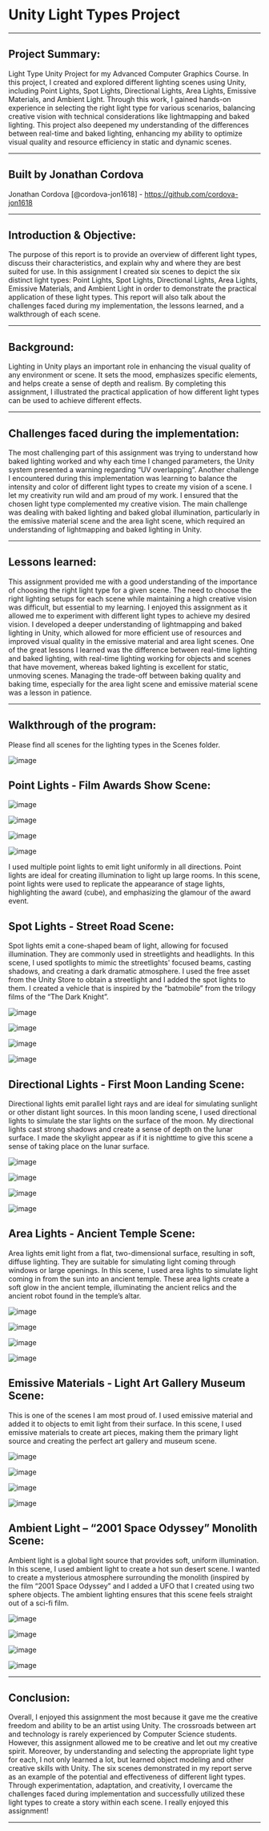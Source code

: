 # Unity Light Types Project
--------------

## Project Summary:

Light Type Unity Project for my Advanced Computer Graphics Course. 
In this project, I created and explored different lighting scenes using Unity, including Point Lights, Spot Lights, Directional Lights, Area Lights, Emissive Materials, and Ambient Light. Through this work, I gained hands-on experience in selecting the right light type for various scenarios, balancing creative vision with technical considerations like lightmapping and baked lighting. This project also deepened my understanding of the differences between real-time and baked lighting, enhancing my ability to optimize visual quality and resource efficiency in static and dynamic scenes.

--------------

## Built by Jonathan Cordova

Jonathan Cordova [@cordova-jon1618] - https://github.com/cordova-jon1618

--------------

## Introduction & Objective:

The purpose of this report is to provide an overview of different light types, discuss their characteristics, and explain why and where they are best suited for use. In this assignment I created six scenes to depict the six distinct light types: Point Lights, Spot Lights, Directional Lights, Area Lights, Emissive Materials, and Ambient Light in order to demonstrate the practical application of these light types. This report will also talk about the challenges faced during my implementation, the lessons learned, and a walkthrough of each scene.

--------------

## Background:

Lighting in Unity plays an important role in enhancing the visual quality of any environment or scene. It sets the mood, emphasizes specific elements, and helps create a sense of depth and realism. By completing this assignment, I illustrated the practical application of how different light types can be used to achieve different effects.

--------------

## Challenges faced during the implementation:

The most challenging part of this assignment was trying to understand how baked lighting worked and why each time I changed parameters, the Unity system presented a warning regarding “UV overlapping”. Another challenge I encountered during this implementation was learning to balance the intensity and color of different light types to create my vision of a scene. I let my creativity run wild and am proud of my work. I ensured that the chosen light type complemented my creative vision. The main challenge was dealing with baked lighting and baked global illumination, particularly in the emissive material scene and the area light scene, which required an understanding of lightmapping and baked lighting in Unity.

--------------

## Lessons learned:

This assignment provided me with a good understanding of the importance of choosing the right light type for a given scene. The need to choose the right lighting setups for each scene while maintaining a high creative vision was difficult, but essential to my learning. I enjoyed this assignment as it allowed me to experiment with different light types to achieve my desired vision. I developed a deeper understanding of lightmapping and baked lighting in Unity, which allowed for more efficient use of resources and improved visual quality in the emissive material and area light scenes. One of the great lessons I learned was the difference between real-time lighting and baked lighting, with real-time lighting working for objects and scenes that have movement, whereas baked lighting is excellent for static, unmoving scenes. Managing the trade-off between baking quality and baking time, especially for the area light scene and emissive material scene was a lesson in patience. 

--------------

## Walkthrough of the program:

Please find all scenes for the lighting types in the Scenes folder.

![image](https://github.com/user-attachments/assets/6edadaab-663d-4ccf-8fc7-4766f43c7007)


## Point Lights - Film Awards Show Scene:

![image](https://github.com/user-attachments/assets/91d3781e-51bb-47a5-9e79-2d82c3db1af5)

![image](https://github.com/user-attachments/assets/35ae032f-a227-4239-9d7e-11c28c88f696)

![image](https://github.com/user-attachments/assets/727c7fa0-3812-49d0-86dc-a2faac6f28a9)

![image](https://github.com/user-attachments/assets/95475335-e1e8-446d-b3b2-348b8b35896f)

I used multiple point lights to emit light uniformly in all directions. Point lights are ideal for creating illumination to light up large rooms. In this scene, point lights were used to replicate the appearance of stage lights, highlighting the award (cube), and emphasizing the glamour of the award event.

     
## Spot Lights - Street Road Scene:

Spot lights emit a cone-shaped beam of light, allowing for focused illumination. They are commonly used in streetlights and headlights. In this scene, I used spotlights to mimic the streetlights' focused beams, casting shadows, and creating a dark dramatic atmosphere. I used the free asset from the Unity Store to obtain a streetlight and I added the spot lights to them.  I created a vehicle that is inspired by the “batmobile” from the trilogy films of the “The Dark Knight”. 
        
![image](https://github.com/user-attachments/assets/3e5c41bb-6042-4b15-a25c-eb470da08f8d)

![image](https://github.com/user-attachments/assets/7f6dfe87-c855-4d16-965b-5a82e79bb544)

![image](https://github.com/user-attachments/assets/42c84336-8618-420b-92a2-07460a8c18a7)

![image](https://github.com/user-attachments/assets/3825bf08-f3b9-4214-bb8d-2f705ec904a8)


## Directional Lights - First Moon Landing Scene:

Directional lights emit parallel light rays and are ideal for simulating sunlight or other distant light sources. In this moon landing scene, I used directional lights to simulate the star lights on the surface of the moon. My directional lights cast strong shadows and create a sense of depth on the lunar surface. I made the skylight appear as if it is nighttime to give this scene a sense of taking place on the lunar surface. 
     
![image](https://github.com/user-attachments/assets/5d2854eb-d738-4b22-b83f-2555a6ca49cc)

![image](https://github.com/user-attachments/assets/31508a46-caa1-459a-8901-0f7487e9bca7)

![image](https://github.com/user-attachments/assets/86e8ce96-6164-4fdc-b3a0-adaa7fef075d)

![image](https://github.com/user-attachments/assets/3f5ce70d-211f-42a4-85cb-014eb285c1f3)


## Area Lights - Ancient Temple Scene:

Area lights emit light from a flat, two-dimensional surface, resulting in soft, diffuse lighting. They are suitable for simulating light coming through windows or large openings. In this scene, I used area lights to simulate light coming in from the sun into an ancient temple. These area lights create a soft glow in the ancient temple, illuminating the ancient relics and the ancient robot found in the temple’s altar.

![image](https://github.com/user-attachments/assets/50b593ef-d35c-4e5d-85c6-61320751c6ab)

![image](https://github.com/user-attachments/assets/c604c392-feab-47ff-b5e6-4be504ca6a7c)

![image](https://github.com/user-attachments/assets/119dc42e-eb7c-4295-866d-cb0ed6297b3d)

![image](https://github.com/user-attachments/assets/d087f0c8-79b9-4d45-9ead-116db0a78651)


## Emissive Materials - Light Art Gallery Museum Scene:

This is one of the scenes I am most proud of. I used emissive material and added it to objects to emit light from their surface. In this scene, I used emissive materials to create art pieces, making them the primary light source and creating the perfect art gallery and museum scene.

![image](https://github.com/user-attachments/assets/12ce424f-e4ee-4815-aec1-405c2de301c2)

![image](https://github.com/user-attachments/assets/7d0d3d67-6a5b-4cbd-884d-8cb550b8f30a)

![image](https://github.com/user-attachments/assets/9fa7af35-93df-4c28-a10f-7b85b94d7726)

![image](https://github.com/user-attachments/assets/75430e9f-2ad3-42d1-9bd7-8609fb61199f)


## Ambient Light – “2001 Space Odyssey” Monolith Scene:

Ambient light is a global light source that provides soft, uniform illumination. In this scene, I used ambient light to create a hot sun desert scene. I wanted to create a mysterious atmosphere surrounding the monolith (inspired by the film “2001 Space Odyssey” and I added a UFO that I created using two sphere objects. The ambient lighting ensures that this scene feels straight out of a sci-fi film.

![image](https://github.com/user-attachments/assets/f5418124-7e36-4e40-abdf-9aa606f71b0d)

![image](https://github.com/user-attachments/assets/919c7e75-5341-4312-8906-b0e598c5a796)

![image](https://github.com/user-attachments/assets/17445eda-04a4-40c9-9c7e-ccec7a87628c)

![image](https://github.com/user-attachments/assets/1f6e3955-2004-4d5c-97d2-40b214033481)


--------------

## Conclusion:

Overall, I enjoyed this assignment the most because it gave me the creative freedom and ability to be an artist using Unity. The crossroads between art and technology is rarely experienced by Computer Science students. However, this assignment allowed me to be creative and let out my creative spirit. Moreover, by understanding and selecting the appropriate light type for each, I not only learned a lot, but learned object modeling and other creative skills with Unity. The six scenes demonstrated in my report serve as an example of the potential and effectiveness of different light types. Through experimentation, adaptation, and creativity, I overcame the challenges faced during implementation and successfully utilized these light types to create a story within each scene. I really enjoyed this assignment!

--------------
